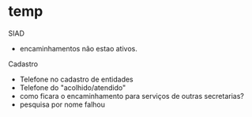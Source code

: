# temp

SIAD
- encaminhamentos não estao ativos.

Cadastro
- Telefone no cadastro de entidades
- Telefone do "acolhido/atendido"
- como ficara o encaminhamento para serviços de outras secretarias?
- pesquisa por nome falhou
